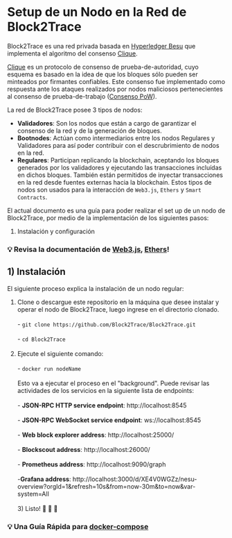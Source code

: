 # Setup de un Nodo en la Red de Block2Trace
Block2Trace es una red privada basada en [Hyperledger Besu](https://www.hyperledger.org/use/besu) que implementa el algoritmo del consenso [Clique](https://eips.ethereum.org/EIPS/eip-225).

[Clique](https://eips.ethereum.org/EIPS/eip-225) es un protocolo de consenso de prueba-de-autoridad, cuyo esquema es basado en la idea de que los bloques sólo pueden ser minteados por firmantes confiables. Este consenso fue implementado como respuesta ante los ataques realizados por nodos maliciosos pertenecientes al consenso de prueba-de-trabajo ([Consenso PoW](https://ethereum.org/en/developers/docs/consensus-mechanisms/pow/)).

La red de Block2Trace posee 3 tipos de nodos:
- **Validadores**: Son los nodos que están a cargo de garantizar el consenso de la red y de la generación de bloques.
- **Bootnodes**: Actúan como intermediarios entre los nodos Regulares y Validadores para así poder contribuir con el descrubrimiento de nodos en la red.
- **Regulares**: Participan replicando la blockchain, aceptando los bloques generados por los validadores y ejecutando las transacciones incluídas en dichos bloques. También están permitidos de inyectar transacciones en la red desde fuentes externas hacia la blockchain. Estos tipos de nodos son usados para la interacción de `Web3.js`, `Ethers` y `Smart Contracts`.

El actual documento es una guía para poder realizar el set up de un nodo de Block2Trace, por medio de la implementación de los siguientes pasos:
1. Instalación y configuración

### :bulb: Revisa la documentación de [Web3.js](https://web3js.readthedocs.io/en/v1.7.4/), [Ethers](https://docs.ethers.io/v5/)!

## 1) Instalación
El siguiente proceso explica la instalación de un nodo regular:
  1) Clone o descargue este repositorio en la máquina que desee instalar y operar el nodo de Block2Trace, luego ingrese en el directorio clonado.
    <br/>
    <br/>
    - ```
    git clone https://github.com/Block2Trace/Block2Trace.git
    ```
    <br/>
    <br/>
    - ```
    cd Block2Trace
    ```
    <br/>
    <br/>
   2) Ejecute el siguiente comando:
     <br/>
     <br/>
     - ```
     docker run nodeName
     ```
     <br/>
     <br/>
     Esto va a ejecutar el proceso en el "background". Puede revisar las actividades de los servicios en la siguiente lista de endpoints:
     <br/>
     <br/>
     - **JSON-RPC HTTP service endpoint**: http://localhost:8545
     <br/>
     <br/>
     - **JSON-RPC WebSocket service endpoint**: ws://localhost:8545
     <br/>
     <br/>
     - **Web block explorer address**: http://localhost:25000/
     <br/>
     <br/>
     - **Blockscout address**: http://localhost:26000/
     <br/>
     <br/>
     - **Prometheus address**: http://localhost:9090/graph
     <br/>
     <br/>
     -**Grafana address**: http://localhost:3000/d/XE4V0WGZz/nesu-overview?orgId=1&refresh=10s&from=now-30m&to=now&var-system=All
     <br/>
     <br/>
    3) Listo! 🎊 🎉 🎈


### :bulb: Una Guía Rápida para [docker-compose](https://docs.docker.com/compose/)
